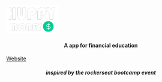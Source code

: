<img src="./src/assets/huppy-money.png"
     alt="Markdown Monster icon"
     style="float: cent" />

#### <center>A app for financial education

<a href="https://huppymoney.vercel.app/">
Website
</a>

##### <center>inspired by the rockerseat bootcamp event
